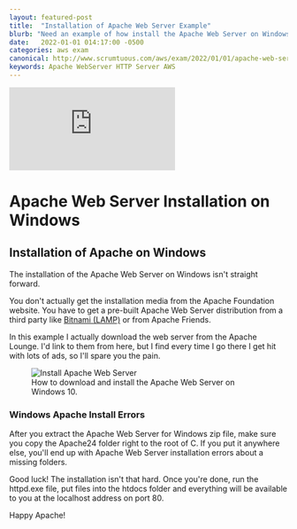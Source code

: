 ```yaml
---
layout: featured-post
title:  "Installation of Apache Web Server Example"
blurb: "Need an example of how install the Apache Web Server on Windows? This quick tutorial will get Apache installed in a hurry!"
date:   2022-01-01 014:17:00 -0500
categories: aws exam
canonical: http://www.scrumtuous.com/aws/exam/2022/01/01/apache-web-server-installation-windows.html
keywords: Apache WebServer HTTP Server AWS
---
```





  <div class="row">
    <div class="col-lg-12">
<div class="embed-responsive embed-responsive-16by9">
<iframe clss="embed-responsive-item"  src="https://www.youtube.com/embed/tYPQFztqV4I" frameborder="0" webkitallowfullscreen mozallowfullscreen allowfullscreen></iframe>
</div>
    </div>
  </div>

  

<span class="quiz-wrapper">
<h1><span class="section-title">Apache Web Server Installation on Windows</span></h1>
			


<h2><span class="section-title quiz-wrapper">Installation of Apache on Windows</span></h2>

The installation of the Apache Web Server on Windows isn't straight forward.

You don't actually get the installation media from the Apache Foundation website. You have to get a pre-built Apache Web Server distribution from a third party like <a href="https://bitnami.com/stack/lamp">Bitnami (LAMP)</a> or from Apache Friends. 

In this example I actually download the web server from the Apache Lounge. I'd link to them from here, but I find every time I go there I get hit with lots of ads, so I'll spare you the pain.

<figure class="figure">
  <img src="https://www.wikihow.com/images/thumb/9/9a/Install-the-Apache-Web-Server-on-a-Windows-PC-Step-1.jpg/v4-460px-Install-the-Apache-Web-Server-on-a-Windows-PC-Step-1.jpg.webp" alt="Install Apache Web Server" class="img-fluid mx-auto d-block img-thumbnail rounded ">
  <figcaption class="figure-caption">How to download and install the Apache Web Server on Windows 10.</figcaption>
</figure>

<h3><span class="section-title">Windows Apache Install Errors</span></h3>

After you extract the Apache Web Server for Windows zip file, make sure you copy the Apache24 folder right to the root of C. If you put it anywhere else, you'll end up with Apache Web Server installation errors about a missing folders.

Good luck! The installation isn't that hard. Once you're done, run the httpd.exe file, put files into the htdocs folder and everything will be available to you at the localhost address on port 80.

Happy Apache!

